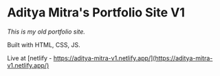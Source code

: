 # Aditya Mitra's Portfolio Site V1

*This is my old portfolio site.*

Built with HTML, CSS, JS.

Live at [netlify - https://aditya-mitra-v1.netlify.app/](https://aditya-mitra-v1.netlify.app/)